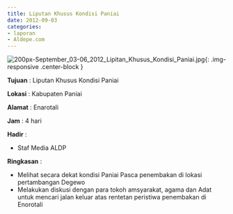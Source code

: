 ```yaml
---
title: Liputan Khusus Kondisi Paniai
date: 2012-09-03
categories:
- laporan
- Aldepe.com
---
```

![200px-September_03-06_2012_Lipitan_Khusus_Kondisi_Paniai.jpg](/uploads/200px-September_03-06_2012_Lipitan_Khusus_Kondisi_Paniai.jpg){: .img-responsive .center-block }

**Tujuan** : Liputan Khusus Kondisi Paniai

**Lokasi** : Kabupaten Paniai

**Alamat** : Enarotali

**Jam** : 4 hari

**Hadir** : 
* Staf Media ALDP

**Ringkasan** : 
* Melihat secara dekat kondisi Paniai Pasca penembakan di lokasi pertambangan Degewo
* Melakukan diskusi dengan para tokoh amsyarakat, agama dan Adat untuk mencari jalan keluar atas rentetan peristiwa penembakan di Enorotali
